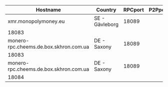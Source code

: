 Hostname | Country | RPCport | P2Pport
--- | --- | --- | ---
xmr.monopolymoney.eu | SE - Gävleborg | 18089
 | 18083
monero-rpc.cheems.de.box.skhron.com.ua | DE - Saxony | 18089
 | 18083
monero-rpc.cheems.de.box.skhron.com.ua | DE - Saxony | 18089
 | 18084
